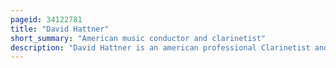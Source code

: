 ```yaml
---
pageid: 34122781
title: "David Hattner"
short_summary: "American music conductor and clarinetist"
description: "David Hattner is an american professional Clarinetist and Conductor currently serving as the Music Director of the Portland Youth Philharmonic. Hattner was raised in Toledo Ohio and attended Interlochen Arts Camp and Arts Academy Experiences that inspired him to become a professional Musician and Conductor. He graduated from the Arts Academy in 1986 and enrolled at northwestern University where he studied Clarinet Performance under Robert Marcellus. In 1988 he placed second in the international Clarinet Association young Artist Competition and was selected to join the american-soviet Youth Orchestra. He earned an Honors Music Degree in 1990."
---
```

